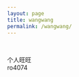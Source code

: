 ```yaml
---
layout: page
title: wangwang
permalink: /wangwang/
---
```

<div class="about-wrapper">
  <div class="aboutme">
  <p>&nbsp;</p>
  <div>个人旺旺</div>
  <div>ro4074</div>
  </div>
</div>

